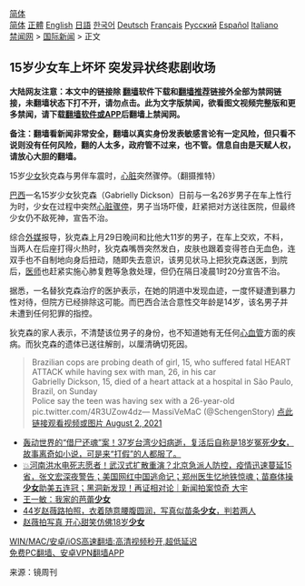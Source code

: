  <!-- 面包屑导航 --> <div class="breadcrumb"><!-- GTranslate: https://gtranslate.io/ -->  <div class="switcher notranslate">  <div class="selected">  <a href="#" onclick="return false;"> 简体</a>  </div>  <div class="option">  <a href="https://www.bannedbook.org" onclick="doGTranslate('zh-CN|zh-CN');jQuery('div.switcher div.selected a').html(jQuery(this).html());return false;" title="简体中文" class="nturl selected"> 简体</a>  <a href="https://www.bannedbook.org/zh-tw/" onclick="doGTranslate('zh-CN|zh-TW');jQuery('div.switcher div.selected a').html(jQuery(this).html());return false;" title="繁體中文" class="nturl"> 正體</a>  <a href="https://www.bannedbook.org/en/" onclick="doGTranslate('zh-CN|en');jQuery('div.switcher div.selected a').html(jQuery(this).html());return false;" title="English" class="nturl"> English</a>  <a href="https://www.bannedbook.org/ja/" onclick="doGTranslate('zh-CN|ja');jQuery('div.switcher div.selected a').html(jQuery(this).html());return false;" title="日本語" class="nturl"> 日語</a>  <a href="https://www.bannedbook.org/ko/" onclick="doGTranslate('zh-CN|ko');jQuery('div.switcher div.selected a').html(jQuery(this).html());return false;" title="한국어" class="nturl"> 한국어</a>  <a href="https://www.bannedbook.org/de/" onclick="doGTranslate('zh-CN|de');jQuery('div.switcher div.selected a').html(jQuery(this).html());return false;" title="Deutsch" class="nturl"> Deutsch</a>  <a href="https://www.bannedbook.org/fr/" onclick="doGTranslate('zh-CN|fr');jQuery('div.switcher div.selected a').html(jQuery(this).html());return false;" title="Français" class="nturl"> Français</a>  <a href="https://www.bannedbook.org/ru/" onclick="doGTranslate('zh-CN|ru');jQuery('div.switcher div.selected a').html(jQuery(this).html());return false;" title="Русский" class="nturl"> Русский</a>  <a href="https://www.bannedbook.org/es/" onclick="doGTranslate('zh-CN|es');jQuery('div.switcher div.selected a').html(jQuery(this).html());return false;" title="Español" class="nturl"> Español</a>  <a href="https://www.bannedbook.org/it/" onclick="doGTranslate('zh-CN|it');jQuery('div.switcher div.selected a').html(jQuery(this).html());return false;" title="Italiano" class="nturl"> Italiano</a>  </div>  </div>      <div class='breadcrumb-sub'><!-- Breadcrumb NavXT 6.3.0 --> <a href="https://www.bannedbook.org/" class="home">禁闻网</a> &gt; <a href="https://www.bannedbook.org/bnews/worldnews/" class="category">国际新闻</a> &gt; 正文</div></div><h2>15岁少女车上坏坏 突发异状终悲剧收场</h2> <p class="notice"><b>大陆网友注意：本文中的链接除 <a href="https://github.com/bannedbook/fanqiang" >翻墙</a>软件下载和<a href="https://github.com/killgcd/justmysocks/blob/master/README.md">翻墙推荐</a>链接外全部为禁网链接，未翻墙状态下打不开，请勿点击。此为文字版禁闻，欲看图文视频完整版和更多禁闻，请下载<a href="https://github.com/bannedbook/fanqiang">翻墙软件或APP</a>后翻墙上禁闻网。</p><p>备注：翻墙看新闻非常安全，翻墙以真实身份发表敏感言论有一定风险，但只看不说则没有任何风险，翻的人太多，政府管不过来，也不管。信息自由是天赋人权，请放心大胆的翻墙。</b></p>  <div class="entry"> <p id="conimg">15岁<a href="https://www.bannedbook.org/bnews/tag/%e5%b0%91%e5%a5%b3/" class="st_tag internal_tag" rel="tag" title="标签 少女 下的日志">少女</a>狄克森与男伴车震时，<a href="https://www.bannedbook.org/bnews/tag/%E5%BF%83%E8%84%8F/" class="st_tag internal_tag" rel="tag" title="标签 心脏 下的日志">心脏</a>突然骤停。（翻摄推特）</p> <p><a href="https://www.bannedbook.org/bnews/tag/%e5%b7%b4%e8%a5%bf/" class="st_tag internal_tag" rel="tag" title="标签 巴西 下的日志">巴西</a>一名15岁少女狄克森（Gabrielly Dickson）日前与一名26岁男子在车上性行为时，少女在过程中突然<a href="https://www.bannedbook.org/bnews/tag/%E5%BF%83%E8%84%8F%E9%AA%A4%E5%81%9C/" class="st_tag internal_tag" rel="tag" title="标签 心脏骤停 下的日志">心脏骤停</a>，男子当场吓傻，赶紧把对方送往医院，但最终少女仍不敌死神，宣告不治。</p>  <p>综合<a href="https://www.bannedbook.org/bnews/tag/%e5%a4%96%e5%aa%92/" class="st_tag internal_tag" rel="tag" title="标签 外媒 下的日志">外媒</a>报导，狄克森上月29日晚间和比他大11岁的男子，在车上交欢，不料，当两人在后座打得火热时，狄克森嘴唇突然发白，皮肤也跟着变得苍白无血色，连双手也不自制地向身后扭动，随即失去意识，该男见状马上把狄克森送医，到院后，<a href="https://www.bannedbook.org/bnews/tag/%E5%8C%BB%E5%B8%88/" class="st_tag internal_tag" rel="tag" title="标签 医师 下的日志">医师</a>也赶紧实施心肺复甦等急救处理，但仍在隔日凌晨1时20分宣告不治。</p> <p>据悉，一名替狄克森治疗的医护表示，在她的阴道中发现血迹，一度怀疑遭到暴力性对待，但院方已经排除这可能。而巴西合法合意性交年龄是14岁，该名男子并未遭到任何犯罪的指控。</p>  <p>狄克森的家人表示，不清楚该位男子的身份，也不知道她有无任何<a href="https://www.bannedbook.org/bnews/tag/%E5%BF%83%E8%A1%80%E7%AE%A1/" class="st_tag internal_tag" rel="tag" title="标签 心血管 下的日志">心血管</a>方面的疾病。而狄克森的遗体已送往解剖，以厘清确切死因。</p> <blockquote><p>Brazilian cops are probing death of girl, 15, who suffered fatal HEART ATTACK while having sex with man, 26, in his car<br />Gabrielly Dickson, 15, died of a heart attack at a hospital in São Paulo, Brazil, on Sunday<br />Police say the teen was having sex with a 26-year-old pic.twitter.com/4R3UZow4dz— MassiVeMaC (@SchengenStory) <a href="https://twitter.com/SchengenStory/status/1422293263193673729?ref_src=twsrc%5Etfw">点此链接观看视频或图片 August 2, 2021</a></p> </blockquote> <ul class='op-related-articles' title='相关阅读'> <li><a href='https://www.bannedbook.org/bnews/comments/20210730/1597065.html' target='_blank'>轰动世界的“借尸还魂”案！37岁台湾少妇病逝，复活后自称是18岁冤死<b>少女</b>，故事离奇如小说，可是来“打假”的人都服了。</a></li> <li><a href='https://www.bannedbook.org/bnews/bannedvideo/20210730/1596939.html' target='_blank'>💥河南洪水电死志愿者！武汉式扩散重演？北京急派人防控，疫情迅速蔓延15省，张文宏深夜警告；美国网红中国逃命记；郑州医生忆地铁惊魂；苗裔体操<b>少女</b>助美五连冠；黑洞新发现！再证相对论｜新闻拍案惊奇 大宇</a></li> <li><a href='https://www.bannedbook.org/bnews/lifebaike/20210728/1595933.html' target='_blank'>王一敏：我家的芭蕾<b>少女</b></a></li> <li><a href='https://www.bannedbook.org/bnews/yule/20210726/1594141.html' target='_blank'>44岁赵薇路拍照，衣着随意腰腹圆润，写真似苗条<b>少女</b>，判若两人</a></li> <li><a href='https://www.bannedbook.org/bnews/yule/20210725/1593750.html' target='_blank'>赵薇拍写真 开心甜笑仿佛18岁<b>少女</b></a></li> </ul> <p class="texttj"> <a href="https://github.com/bannedbook/fanqiang/wiki/V2ray%E6%9C%BA%E5%9C%BA" target="_blank">WIN/MAC/安卓/iOS高速翻墙:高清视频秒开,超低延迟</a><br/> <a href="https://github.com/bannedbook/fanqiang/wiki/%E7%A6%81%E9%97%BB%E7%BD%91%E5%AE%89%E5%8D%93%E7%BF%BB%E5%A2%99%E6%96%B0%E9%97%BBAPP" target="_blank">免费PC翻墙、安卓VPN翻墙APP</a></p><p> 来源：镜周刊 </p> <a name='sharetosocial'></a>  <div style="margin-bottom:5px;padding-bottom:5px;clear:both"> <div id="archive-pix-1" class="banner-ads"> <!-- AuctionX Display platform tag START --> <div id="26318x728x90x621x_ADSLOT2" clicktrack="%%CLICK_URL_ESC%%"></div> <!-- AuctionX Display platform tag END --> </div> <div id="archive-pix-2" class="banner-ads"> <!-- AuctionX Display platform tag START --> <div id="26315x300x250x621x_ADSLOT2" clicktrack="%%CLICK_URL_ESC%%"></div> <!-- AuctionX Display platform tag END --> </div> </div>  <div id="archive-pix-1" class="banner-ads"> <!-- AuctionX Display platform tag START --> <div id="26318x728x90x621x_ADSLOT3" clicktrack="%%CLICK_URL_ESC%%"></div> <!-- AuctionX Display platform tag END --> </div> </div><!--END ENTRY--> 